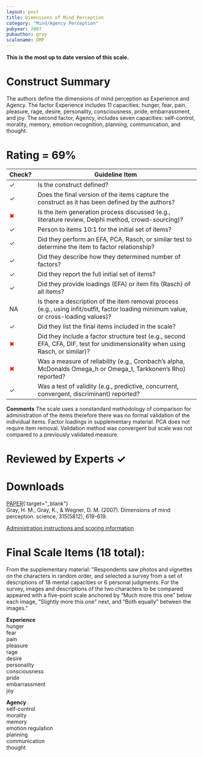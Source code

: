 ```yaml
---
layout: post
title: Dimensions of Mind Perception
category: "Mind/Agency Perception"
pubyear: 2007
pubauthor: gray
scalename: DMP
---
```


**This is the most up to date version of this scale.**

# Construct Summary

The authors define the dimensions of mind perception as Experience and Agency. The factor Experience includes 11 capacities: hunger, fear, pain, pleasure, rage, desire, personality, consciousness, pride, embarrassment, and joy. The second factor, Agency, includes seven capacities: self-control, morality, memory, emotion recognition, planning, communication, and thought.


# Rating = 69% 

<table>
  <thead>
    <tr>
      <th>Check?</th>
      <th>Guideline Item</th>
    </tr>
  </thead>
  <tbody>
    <tr>
      <td>&#10003;</td>
      <td>Is the construct defined?</td>
    </tr>
    <tr>
      <td>&#10003;</td>
      <td>Does the final version of the items capture the construct as it has been defined by the authors?</td>
    </tr>
    <tr>
      <td style="color: red;">&#10006;</td>
      <td>Is the item generation process discussed (e.g., literature review, Delphi method, crowd-sourcing)?</td>
    </tr>
    <tr>
      <td>&#10003;</td>
      <td>Person to items 10:1 for the initial set of items?</td>
    </tr>
    <tr>
      <td>&#10003;</td>
      <td>Did they perform an EFA, PCA, Rasch, or similar test to determine the item to factor relationship?</td>
    </tr>
    <tr>
      <td>&#10003;</td>
      <td>Did they describe how they determined number of factors?</td>
    </tr>
    <tr>
      <td>&#10003;</td>
      <td>Did they report the full initial set of items?</td>
    </tr>
    <tr>
      <td>&#10003;</td>
      <td>Did they provide loadings (EFA) or item fits (Rasch) of all items?</td>
    </tr>
    <tr>
      <td> NA </td>
      <td>Is there a description of the item removal process (e.g., using infit/outfit, factor loading minimum value, or cross-loading values)?</td>
    </tr>
    <tr>
      <td>&#10003;</td>
      <td>Did they list the final items included in the scale?</td>
    </tr>
    <tr>
      <td style="color: red;">&#10006;</td>
      <td>Did they include a factor structure test (e.g., second EFA, CFA, DIF, test for unidimensionality when using Rasch, or similar)?</td>
    </tr>
    <tr>
      <td style="color: red;">&#10006;</td>
      <td>Was a measure of reliability (e.g., Cronbach’s alpha, McDonalds Omega_h or Omega_t, Tarkkonen’s Rho) reported?</td>
    </tr>
    <tr>
      <td>&#10003;</td>
      <td>Was a test of validity (e.g., predictive, concurrent, convergent, discriminant) reported?</td>
    </tr>
  </tbody>
</table>

**Comments**
The scale uses a nonstandard methodology of comparison for administration of the items therefore there was no formal validation of the individual items. Factor loadings in supplementary material. PCA does not require item removal. Validation method was convergent but scale was not compared to a previously validated measure.

# Reviewed by Experts &#10003;


# Downloads
[PAPER](https://www.science.org/doi/full/10.1126/science.1134475){:target="_blank"}
<br>Gray, H. M., Gray, K., & Wegner, D. M. (2007). Dimensions of mind perception. science, 315(5812), 619-619.

<a href="/assets/pdf/gray.som.pdf" target="_blank">Administration instructions and scoring information</a>

# Final Scale Items (18 total):

From the supplementary material: "Respondents saw photos and vignettes on the characters in random order, and selected a survey from a set of descriptions of 18 mental capacities or 6 personal
judgments. For the survey, images and descriptions of the two characters
to be compared appeared with a five-point scale anchored by “Much more this one”
below each image, “Slightly more this one” next, and “Both equally” between the
images."

**Experience**
<br>hunger
<br>fear
<br>pain
<br>pleasure
<br>rage
<br>desire
<br>personality
<br>consciousness
<br>pride
<br>embarrassment
<br>joy

**Agency**
<br>self-control
<br>morality
<br>memory
<br>emotion regulation
<br>planning
<br>communication
<br>thought

